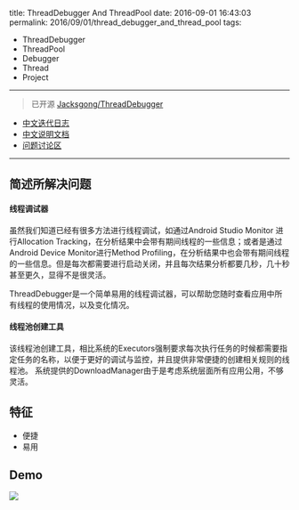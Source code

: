title: ThreadDebugger And ThreadPool
date: 2016-09-01 16:43:03
permalink: 2016/09/01/thread_debugger_and_thread_pool
tags:
- ThreadDebugger
- ThreadPool
- Debugger
- Thread
- Project

---

> 已开源 [Jacksgong/ThreadDebugger](https://github.com/Jacksgong/ThreadDebugger)

- [中文迭代日志](https://github.com/Jacksgong/ThreadDebugger/blob/master/CHANGELOG_zh.md)
- [中文说明文档](https://github.com/Jacksgong/ThreadDebugger/blob/master/README_zh.md)
- [问题讨论区](https://github.com/Jacksgong/ThreadDebugger/issues)

<!-- more -->

---

## 简述所解决问题

#### 线程调试器

虽然我们知道已经有很多方法进行线程调试，如通过Android Studio Monitor 进行Allocation Tracking，在分析结果中会带有期间线程的一些信息；或者是通过Android Device Monitor进行Method Profiling，在分析结果中也会带有期间线程的一些信息。但是每次都需要进行启动关闭，并且每次结果分析都要几秒，几十秒甚至更久，显得不是很灵活。

ThreadDebugger是一个简单易用的线程调试器，可以帮助您随时查看应用中所有线程的使用情况，以及变化情况。

#### 线程池创建工具

该线程池创建工具，相比系统的Executors强制要求每次执行任务的时候都需要指定任务的名称，以便于更好的调试与监控，并且提供非常便捷的创建相关规则的线程池。
系统提供的DownloadManager由于是考虑系统层面所有应用公用，不够灵活。

## 特征

- 便捷
- 易用

## Demo

![](/img/thread_debugger_and_thread_pool.png)
